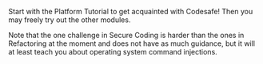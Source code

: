 Start with the Platform Tutorial to get acquainted with Codesafe! Then you may freely try out the
other modules. 

Note that the one challenge in Secure Coding is harder than the ones in Refactoring at the moment and
does not have as much guidance, but it will at least teach you about operating system command injections.
